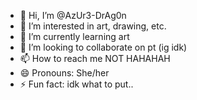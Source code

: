 - 👋 Hi, I’m @AzUr3-DrAg0n
- 👀 I’m interested in art, drawing, etc.
- 🌱 I’m currently learning art
- 💞️ I’m looking to collaborate on pt (ig idk) 
- 📫 How to reach me NOT HAHAHAH
- 😄 Pronouns: She/her
- ⚡ Fun fact: idk what to put..

<!---
AzUr3-DrAg0n/AzUr3-DrAg0n is a ✨ special ✨ repository because its `README.md` (this file) appears on your GitHub profile.
You can click the Preview link to take a look at your changes.
--->
